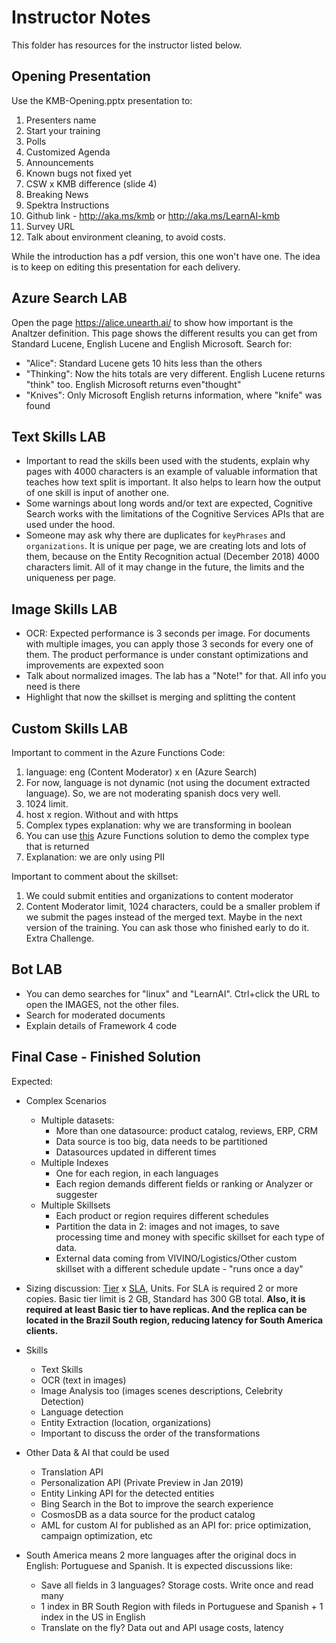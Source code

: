 # Instructor Notes

This folder has resources for the instructor listed below.

## Opening Presentation

Use the KMB-Opening.pptx presentation to:

1. Presenters name
1. Start your training
1. Polls
1. Customized Agenda
1. Announcements
1. Known bugs not fixed yet
1. CSW x KMB difference (slide 4)
1. Breaking News
1. Spektra Instructions
1. Github link - <http://aka.ms/kmb> or <http://aka.ms/LearnAI-kmb>
1. Survey URL
1. Talk about environment cleaning, to avoid costs.

While the introduction has a pdf version, this one won't have one. The idea is to keep on editing this presentation for each delivery.

## Azure Search LAB

Open the page <https://alice.unearth.ai/> to show how important is the Analtzer definition. This page shows the different results you can get from Standard Lucene, English Lucene and English Microsoft. Search for:

+ "Alice": Standard Lucene gets 10 hits less than the others
+ "Thinking": Now the hits totals are very different. English Lucene returns "think" too. English Microsoft returns even"thought"
+ "Knives": Only Microsoft English returns information, where "knife" was found

## Text Skills LAB

+ Important to read the skills been used with the students, explain why pages with 4000 characters is an example of valuable information that teaches how text split is important. It also helps to learn how the output of one skill is input of another one.
+ Some warnings about long words and/or text are expected, Cognitive Search works with the limitations of the Cognitive Services APIs that are used under the hood.
+ Someone may ask why there are duplicates for `keyPhrases` and `organizations`. It is unique per page, we are creating lots and lots of them, because on the Entity Recognition actual (December 2018) 4000 characters limit. All of it may change in the future, the limits and the uniqueness per page.

## Image Skills LAB

+ OCR: Expected performance is 3 seconds per image.  For documents with multiple images, you can apply those 3 seconds for every one of them. The product performance is under constant optimizations and improvements are expexted soon
+ Talk about normalized images. The lab has a "Note!" for that. All info you need is there
+ Highlight that now the skillset is merging and splitting the content

## Custom Skills LAB

Important to comment in the Azure Functions Code:

1. language: eng (Content Moderator) x en (Azure Search)
1. For now, language is not dynamic (not using the document extracted language). So, we are not moderating spanish docs very well.
1. 1024 limit.
1. host x region. Without and with https
1. Complex types explanation: why we are transforming in boolean
1. You can use [this](https://github.com/Rodrigossz/AzureCognitiveSkill) Azure Functions solution to demo the complex type that is returned
1. Explanation: we are only using PII

Important to comment about the skillset:

1. We could submit entities and organizations to content moderator
1. Content Moderator limit, 1024 characters, could be a smaller problem if we submit the pages instead of the merged text. Maybe in the next version of the training. You can ask those who finished early to do it. Extra Challenge.

## Bot LAB

+ You can demo searches for "linux" and "LearnAI". Ctrl+click the URL to open the IMAGES, not the other files.
+ Search for moderated documents
+ Explain details of Framework 4 code

## Final Case - Finished Solution

Expected:

+ Complex Scenarios
  + Multiple datasets:
    + More than one datasource: product catalog, reviews, ERP, CRM
    + Data source is too big, data needs to be partitioned
    + Datasources updated in different times
  + Multiple Indexes
    + One for each region, in each languages
    + Each region demands different fields or ranking or Analyzer or suggester
  + Multiple Skillsets
    + Each product or region requires different schedules
    + Partition the data in 2: images and not images, to save processing time and money with specific skillset for each type of data.
    + External data coming from VIVINO/Logistics/Other custom skillset with a different schedule update - "runs once a day"

+ Sizing discussion: [Tier](https://azure.microsoft.com/en-us/pricing/details/search/) x [SLA](https://azure.microsoft.com/en-us/support/legal/sla/search/v1_0/), Units. For SLA is required 2 or more copies. Basic tier limit is 2 GB, Standard has 300 GB total. **Also, it is required at least Basic tier to have replicas. And the replica can be located in the Brazil South region, reducing latency for South America clients.**

+ Skills
  + Text Skills
  + OCR (text in images)
  + Image Analysis too (images scenes descriptions, Celebrity Detection)
  + Language detection
  + Entity Extraction (location, organizations)
  + Important to discuss the order of the transformations

+ Other Data & AI that could be used
  + Translation API
  + Personalization API (Private Preview in Jan 2019)
  + Entity Linking API for the detected entities
  + Bing Search in the Bot to improve the search experience
  + CosmosDB as a data source for the product catalog
  + AML for custom AI for published as an API for: price optimization, campaign optimization, etc

+ South America means 2 more languages after the original docs in English: Portuguese and Spanish. It is expected discussions like:
  + Save all fields in 3 languages? Storage costs. Write once and read many
  + 1 index in BR South Region with fileds in Portuguese and Spanish + 1 index in the US in English
  + Translate on the fly? Data out and API usage costs, latency